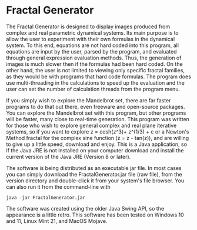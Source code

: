 # Fractal Generator

The Fractal Generator is designed to display images produced from complex and real parametric dynamical systems. Its main purpose is to allow the user to experiment with their own formulas in the dynamical system. To this end, equations are not hard coded into this program, all equations are input by the user, parsed by the program, and evaluated through general expression evaluation methods. Thus, the generation of images is much slower then if the formulas had been hard coded. On the other hand, the user is not limited to viewing only specific fractal families, as they would be with programs that hard code formulas.  The program does use multi-threading in the calculations to speed up the evaluation and the user can set the number of calculation threads from the program menu.  

If you simply wish to explore the Mandelbrot set, there are far faster programs to do that out there, even freeware and open-source packages. You can explore the Mandelbrot set with this program, but other programs will be faster, many close to real-time generation. This program was written for those who wish to explore general complex and real plane iterative systems, so if you want to explore z = cosh(z^3)+ z^(1/3) + c or a Newton's Method fractal for the complex sine function (z = z - tan(z)), and are willing to give up a little speed, download and enjoy.  This is a Java application, so if the Java JRE is not installed on your computer download and install the current version of the Java JRE (Version 8 or later).

The software is being distributed as an executable jar file. In most cases you can simply download the FractalGenerator.jar file (raw file), from the version directory and double-click it from your system's file browser. You can also run it from the command-line with

`java -jar FractalGenerator.jar`

The software was created using the older Java Swing API, so the appearance is a little retro. This software has been tested on Windows 10 and 11, Linux Mint 21, and MacOS Mojave.
